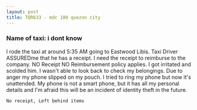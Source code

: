 ```yaml
---
layout: post
title: TQR633 - mdc 100 quezon city
---
```


### Name of taxi: i dont know

I rode the taxi at around 5:35 AM going to Eastwood Libis. Taxi Driver ASSUREDme that he has a receipt. I need the receipt to reimburse to the company. NO Receipt NO Reimbursement policy applies. I got irritated and  scolded him. I wasn't able to look back to check my belongings.  Due to anger my phone slipped on my pouch. I tried to ring my phone but now it's unattended. My phone is not a smart phone, but it has all my personal details and I'm afraid this will be an incident of identity theft in the future. 

```No receipt, Left behind items```
